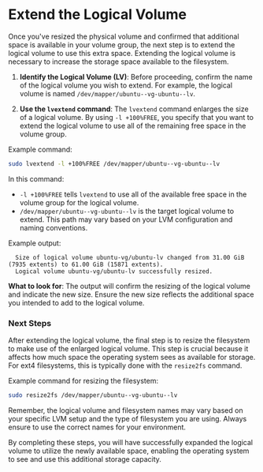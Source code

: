 # Extend the Logical Volume

Once you've resized the physical volume and confirmed that additional space is available in your volume group, the next step is to extend the logical volume to use this extra space. Extending the logical volume is necessary to increase the storage space available to the filesystem.

1. **Identify the Logical Volume (LV)**: Before proceeding, confirm the name of the logical volume you wish to extend. For example, the logical volume is named `/dev/mapper/ubuntu--vg-ubuntu--lv`.

2. **Use the `lvextend` command**: The `lvextend` command enlarges the size of a logical volume. By using `-l +100%FREE`, you specify that you want to extend the logical volume to use all of the remaining free space in the volume group.

Example command:
```bash
sudo lvextend -l +100%FREE /dev/mapper/ubuntu--vg-ubuntu--lv
```

In this command:
- `-l +100%FREE` tells `lvextend` to use all of the available free space in the volume group for the logical volume.
- `/dev/mapper/ubuntu--vg-ubuntu--lv` is the target logical volume to extend. This path may vary based on your LVM configuration and naming conventions.

Example output:
```
  Size of logical volume ubuntu-vg/ubuntu-lv changed from 31.00 GiB (7935 extents) to 61.00 GiB (15871 extents).
  Logical volume ubuntu-vg/ubuntu-lv successfully resized.
```

**What to look for**: The output will confirm the resizing of the logical volume and indicate the new size. Ensure the new size reflects the additional space you intended to add to the logical volume.

### Next Steps

After extending the logical volume, the final step is to resize the filesystem to make use of the enlarged logical volume. This step is crucial because it affects how much space the operating system sees as available for storage. For ext4 filesystems, this is typically done with the `resize2fs` command.

Example command for resizing the filesystem:
```bash
sudo resize2fs /dev/mapper/ubuntu--vg-ubuntu--lv
```

Remember, the logical volume and filesystem names may vary based on your specific LVM setup and the type of filesystem you are using. Always ensure to use the correct names for your environment.

By completing these steps, you will have successfully expanded the logical volume to utilize the newly available space, enabling the operating system to see and use this additional storage capacity.